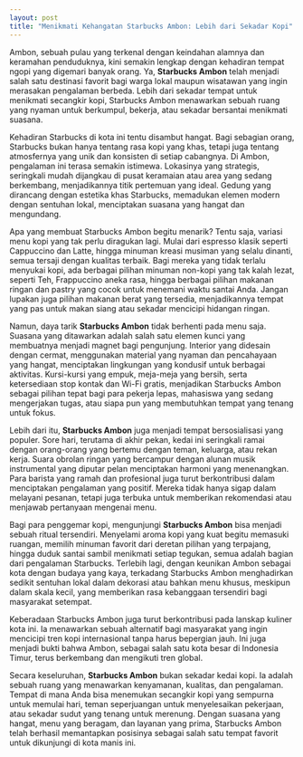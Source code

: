 ```yaml
---
layout: post
title: "Menikmati Kehangatan Starbucks Ambon: Lebih dari Sekadar Kopi"
---
```


Ambon, sebuah pulau yang terkenal dengan keindahan alamnya dan keramahan penduduknya, kini semakin lengkap dengan kehadiran tempat ngopi yang digemari banyak orang. Ya, **Starbucks Ambon** telah menjadi salah satu destinasi favorit bagi warga lokal maupun wisatawan yang ingin merasakan pengalaman berbeda. Lebih dari sekadar tempat untuk menikmati secangkir kopi, Starbucks Ambon menawarkan sebuah ruang yang nyaman untuk berkumpul, bekerja, atau sekadar bersantai menikmati suasana.

Kehadiran Starbucks di kota ini tentu disambut hangat. Bagi sebagian orang, Starbucks bukan hanya tentang rasa kopi yang khas, tetapi juga tentang atmosfernya yang unik dan konsisten di setiap cabangnya. Di Ambon, pengalaman ini terasa semakin istimewa. Lokasinya yang strategis, seringkali mudah dijangkau di pusat keramaian atau area yang sedang berkembang, menjadikannya titik pertemuan yang ideal. Gedung yang dirancang dengan estetika khas Starbucks, memadukan elemen modern dengan sentuhan lokal, menciptakan suasana yang hangat dan mengundang.

Apa yang membuat Starbucks Ambon begitu menarik? Tentu saja, variasi menu kopi yang tak perlu diragukan lagi. Mulai dari espresso klasik seperti Cappuccino dan Latte, hingga minuman kreasi musiman yang selalu dinanti, semua tersaji dengan kualitas terbaik. Bagi mereka yang tidak terlalu menyukai kopi, ada berbagai pilihan minuman non-kopi yang tak kalah lezat, seperti Teh, Frappuccino aneka rasa, hingga berbagai pilihan makanan ringan dan pastry yang cocok untuk menemani waktu santai Anda. Jangan lupakan juga pilihan makanan berat yang tersedia, menjadikannya tempat yang pas untuk makan siang atau sekadar mencicipi hidangan ringan.

Namun, daya tarik **Starbucks Ambon** tidak berhenti pada menu saja. Suasana yang ditawarkan adalah salah satu elemen kunci yang membuatnya menjadi magnet bagi pengunjung. Interior yang didesain dengan cermat, menggunakan material yang nyaman dan pencahayaan yang hangat, menciptakan lingkungan yang kondusif untuk berbagai aktivitas. Kursi-kursi yang empuk, meja-meja yang bersih, serta ketersediaan stop kontak dan Wi-Fi gratis, menjadikan Starbucks Ambon sebagai pilihan tepat bagi para pekerja lepas, mahasiswa yang sedang mengerjakan tugas, atau siapa pun yang membutuhkan tempat yang tenang untuk fokus.

Lebih dari itu, **Starbucks Ambon** juga menjadi tempat bersosialisasi yang populer. Sore hari, terutama di akhir pekan, kedai ini seringkali ramai dengan orang-orang yang bertemu dengan teman, keluarga, atau rekan kerja. Suara obrolan ringan yang bercampur dengan alunan musik instrumental yang diputar pelan menciptakan harmoni yang menenangkan. Para barista yang ramah dan profesional juga turut berkontribusi dalam menciptakan pengalaman yang positif. Mereka tidak hanya sigap dalam melayani pesanan, tetapi juga terbuka untuk memberikan rekomendasi atau menjawab pertanyaan mengenai menu.

Bagi para penggemar kopi, mengunjungi **Starbucks Ambon** bisa menjadi sebuah ritual tersendiri. Menyelami aroma kopi yang kuat begitu memasuki ruangan, memilih minuman favorit dari deretan pilihan yang terpajang, hingga duduk santai sambil menikmati setiap tegukan, semua adalah bagian dari pengalaman Starbucks. Terlebih lagi, dengan keunikan Ambon sebagai kota dengan budaya yang kaya, terkadang Starbucks Ambon menghadirkan sedikit sentuhan lokal dalam dekorasi atau bahkan menu khusus, meskipun dalam skala kecil, yang memberikan rasa kebanggaan tersendiri bagi masyarakat setempat.

Keberadaan Starbucks Ambon juga turut berkontribusi pada lanskap kuliner kota ini. Ia menawarkan sebuah alternatif bagi masyarakat yang ingin mencicipi tren kopi internasional tanpa harus bepergian jauh. Ini juga menjadi bukti bahwa Ambon, sebagai salah satu kota besar di Indonesia Timur, terus berkembang dan mengikuti tren global.

Secara keseluruhan, **Starbucks Ambon** bukan sekadar kedai kopi. Ia adalah sebuah ruang yang menawarkan kenyamanan, kualitas, dan pengalaman. Tempat di mana Anda bisa menemukan secangkir kopi yang sempurna untuk memulai hari, teman seperjuangan untuk menyelesaikan pekerjaan, atau sekadar sudut yang tenang untuk merenung. Dengan suasana yang hangat, menu yang beragam, dan layanan yang prima, Starbucks Ambon telah berhasil memantapkan posisinya sebagai salah satu tempat favorit untuk dikunjungi di kota manis ini.
